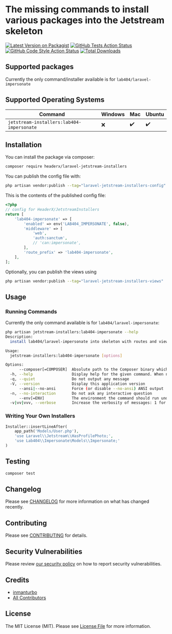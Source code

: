 # The missing commands to install various packages into the Jetstream skeleton

[![Latest Version on Packagist](https://img.shields.io/packagist/v/headerx/laravel-jetstream-installers.svg?style=flat-square)](https://packagist.org/packages/headerx/laravel-jetstream-installers)
[![GitHub Tests Action Status](https://img.shields.io/github/workflow/status/headerx/laravel-jetstream-installers/run-tests?label=tests)](https://github.com/headerx/laravel-jetstream-installers/actions?query=workflow%3Arun-tests+branch%3Amain)
[![GitHub Code Style Action Status](https://img.shields.io/github/workflow/status/headerx/laravel-jetstream-installers/Check%20&%20fix%20styling?label=code%20style)](https://github.com/headerx/laravel-jetstream-installers/actions?query=workflow%3A"Check+%26+fix+styling"+branch%3Amain)
[![Total Downloads](https://img.shields.io/packagist/dt/headerx/laravel-jetstream-installers.svg?style=flat-square)](https://packagist.org/packages/headerx/laravel-jetstream-installers)

## Supported packages

Currently the only command/installer available is for `lab404/laravel-impersonate`

## Supported Operating Systems

| Command                                  | Windows       | Mac           | Ubuntu       |
| ---------------------------------------- | ------------- | ------------  | ------------  |
| `jetstream-installers:lab404-impersonate`| :x:           | :heavy_check_mark:  | :heavy_check_mark:  |

## Installation

You can install the package via composer:

```bash
composer require headerx/laravel-jetstream-installers
```

You can publish the config file with:

```bash
php artisan vendor:publish --tag="laravel-jetstream-installers-config"
```

This is the contents of the published config file:

```php
<?php
// config for HeaderX/JetstreamInstallers
return [
    'lab404-impersonate' => [
        'enabled' => env('LAB404_IMPERSONATE', false),
        'middleware' => [
            'web',
            'auth:sanctum',
            // 'can:impersonate',
        ],
        'route_prefix' => 'lab404-impersonate',
    ],
];
```

Optionally, you can publish the views using

```bash
php artisan vendor:publish --tag="laravel-jetstream-installers-views"
```

## Usage

### Running Commands

Currently the only command available is for `lab404/laravel-impersonate`:
```bash
php artisan jetstream-installers:lab404-impersonate --help
Description:
  install lab404/laravel-impersonate into skeleton with routes and views

Usage:
  jetstream-installers:lab404-impersonate [options]

Options:
      --composer[=COMPOSER]  Absolute path to the Composer binary which should be used to install packages [default: "global"]
  -h, --help                 Display help for the given command. When no command is given display help for the list command
  -q, --quiet                Do not output any message
  -V, --version              Display this application version
      --ansi|--no-ansi       Force (or disable --no-ansi) ANSI output
  -n, --no-interaction       Do not ask any interactive question
      --env[=ENV]            The environment the command should run under
  -v|vv|vvv, --verbose       Increase the verbosity of messages: 1 for normal output, 2 for more verbose output and 3 for debug 
```

### Writing Your Own Installers

```php
Installer::insertLineAfter(
    app_path('Models/User.php'),
    'use Laravel\\Jetstream\\HasProfilePhoto;',
    'use Lab404\\Impersonate\Models\\Impersonate;'
)
```

## Testing

```bash
composer test
```

## Changelog

Please see [CHANGELOG](CHANGELOG.md) for more information on what has changed recently.

## Contributing

Please see [CONTRIBUTING](.github/CONTRIBUTING.md) for details.

## Security Vulnerabilities

Please review [our security policy](../../security/policy) on how to report security vulnerabilities.

## Credits

- [inmanturbo](https://github.com/headerx)
- [All Contributors](../../contributors)

## License

The MIT License (MIT). Please see [License File](LICENSE.md) for more information.
